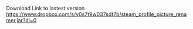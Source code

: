 Download Link to lastest version
https://www.dropbox.com/s/v0s7t9w037sdt7b/steam_profile_picture_renamer.jar?dl=0
